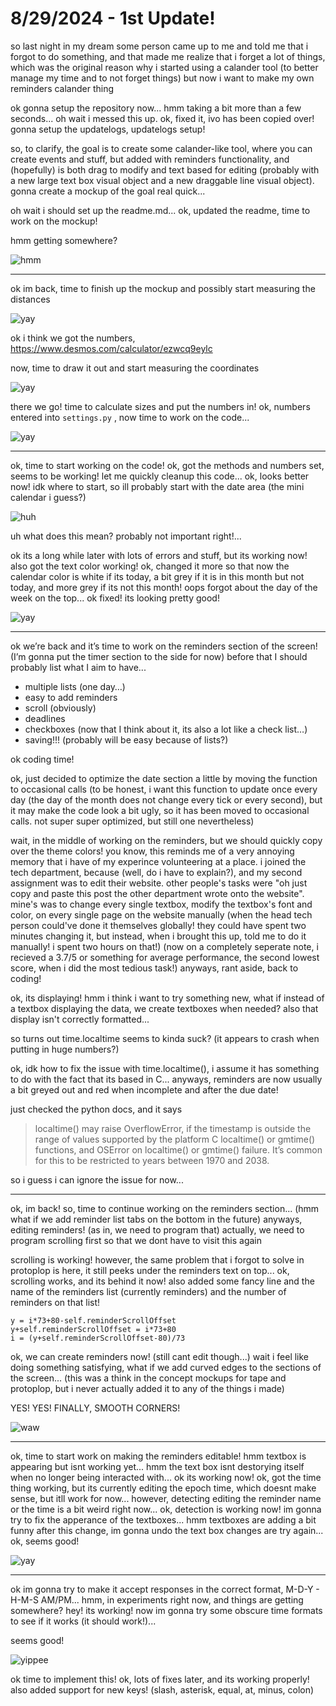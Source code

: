 # 8/29/2024 - 1st Update!

so last night in my dream some person came up to me and told me that i forgot to do something, and that made me realize that i forget a lot of things, which was the original reason why i started using a calander tool (to better manage my time and to not forget things) but now i want to make my own reminders calander thing

ok gonna setup the repository now... hmm taking a bit more than a few seconds... oh wait i messed this up. ok, fixed it, ivo has been copied over! gonna setup the updatelogs, updatelogs setup!

so, to clarify, the goal is to create some calander-like tool, where you can create events and stuff, but added with reminders functionality, and (hopefully) is both drag to modify and text based for editing (probably with a new large text box visual object and a new draggable line visual object). gonna create a mockup of the goal real quick...

oh wait i should set up the readme.md... ok, updated the readme, time to work on the mockup!

hmm getting somewhere?

![hmm](</updatelogs/images/082024/08292024 - 1.png>)

---

ok im back, time to finish up the mockup and possibly start measuring the distances

![yay](</updatelogs/images/082024/08292024 - 2.png>)

ok i think we got the numbers, https://www.desmos.com/calculator/ezwcq9eylc

now, time to draw it out and start measuring the coordinates

![yay](</updatelogs/images/082024/08292024 - 3.png>)

there we go! time to calculate sizes and put the numbers in! ok, numbers entered into `settings.py` , now time to work on the code...

![yay](</updatelogs/images/082024/08292024 - 4.png>)

---

ok, time to start working on the code! ok, got the methods and numbers set, seems to be working! let me quickly cleanup this code... ok, looks better now! idk where to start, so ill probably start with the date area (the mini calendar i guess?)

![huh](</updatelogs/images/082024/08292024 - 5.png>)

uh what does this mean? probably not important right!...

ok its a long while later with lots of errors and stuff, but its working now! also got the text color working! ok, changed it more so that now the calendar color is white if its today, a bit grey if it is in this month but not today, and more grey if its not this month! oops forgot about the day of the week on the top... ok fixed! its looking pretty good!

![yay](</updatelogs/images/082024/08292024 - 6.png>)

---

ok we’re back and it’s time to work on the reminders section of the screen! (I’m gonna put the timer section to the side for now) before that I should probably list what I aim to have...
- multiple lists (one day…)
- easy to add reminders
- scroll (obviously)
- deadlines
- checkboxes (now that I think about it, its also a lot like a check list…)
- saving!!! (probably will be easy because of lists?)

ok coding time!

ok, just decided to optimize the date section a little by moving the function to occasional calls (to be honest, i want this function to update once every day (the day of the month does not change every tick or every second), but it may make the code look a bit ugly, so it has been moved to occasional calls. not super super optimized, but still one nevertheless)

wait, in the middle of working on the reminders, but we should quickly copy over the theme colors! you know, this reminds me of a very annoying memory that i have of my experince volunteering at a place. i joined the tech department, because (well, do i have to explain?), and my second assignment was to edit their website. other people's tasks were "oh just copy and paste this post the other department wrote onto the website". mine's was to change every single textbox, modify the textbox's font and color, on every single page on the website manually (when the head tech person could've done it themselves globally! they could have spent two minutes changing it, but instead, when i brought this up, told me to do it manually! i spent two hours on that!) (now on a completely seperate note, i recieved a 3.7/5 or something for average performance, the second lowest score, when i did the most tedious task!) anyways, rant aside, back to coding!

ok, its displaying! hmm i think i want to try something new, what if instead of a textbox displaying the data, we create textboxes when needed? also that display isn't correctly formatted...

so turns out time.localtime seems to kinda suck? (it appears to crash when putting in huge numbers?)

ok, idk how to fix the issue with time.localtime(), i assume it has something to do with the fact that its based in C... anyways, reminders are now usually a bit greyed out and red when incomplete and after the due date!

just checked the python docs, and it says

> localtime() may raise OverflowError, if the timestamp is outside the range of values supported by the platform C localtime() or gmtime() functions, and OSError on localtime() or gmtime() failure. It’s common for this to be restricted to years between 1970 and 2038.

so i guess i can ignore the issue for now...

---

ok, im back! so, time to continue working on the reminders section... (hmm what if we add reminder list tabs on the bottom in the future) anyways, editing reminders! (as in, we need to program that) actually, we need to program scrolling first so that we dont have to visit this again

scrolling is working! however, the same problem that i forgot to solve in protoplop is here, it still peeks under the reminders text on top... ok, scrolling works, and its behind it now! also added some fancy line and the name of the reminders list (currently reminders) and the number of reminders on that list!

```
y = i*73+80-self.reminderScrollOffset
y+self.reminderScrollOffset = i*73+80
i = (y+self.reminderScrollOffset-80)/73
```

ok, we can create reminders now! (still cant edit though...) wait i feel like doing something satisfying, what if we add curved edges to the sections of the screen... (this was a think in the concept mockups for tape and protoplop, but i never actually added it to any of the things i made)

YES! YES! FINALLY, SMOOTH CORNERS!

![waw](</updatelogs/images/082024/08292024 - 7.png>)

---

ok, time to start work on making the reminders editable! hmm textbox is appearing but isnt working yet... hmm the text box isnt destorying itself when no longer being interacted with... ok its working now! ok, got the time thing working, but its currently editing the epoch time, which doesnt make sense, but itll work for now... however, detecting editing the reminder name or the time is a bit weird right now... ok, detection is working now! im gonna try to fix the apperance of the textboxes... hmm textboxes are adding a bit funny after this change, im gonna undo the text box changes are try again... ok, seems good!

![yay](</updatelogs/images/082024/08292024 - 8.png>)

---

ok im gonna try to make it accept responses in the correct format, M-D-Y - H-M-S AM/PM... hmm, in experiments right now, and things are getting somewhere? hey! its working! now im gonna try some obscure time formats to see if it works (it should work!)...

seems good!

![yippee](</updatelogs/images/082024/08292024 - 9.png>)

ok time to implement this! ok, lots of fixes later, and its working properly! also added support for new keys! (slash, asterisk, equal, at, minus, colon)

